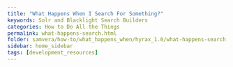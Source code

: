 ```yaml
---
title: "What Happens When I Search For Something?"
keywords: Solr and Blacklight Search Builders
categories: How to Do All the Things
permalink: what-happens-search.html
folder: samvera/how-to/what_happens_when/hyrax_1.0/what-happens-search.md
sidebar: home_sidebar
tags: [development_resources]
---
```

